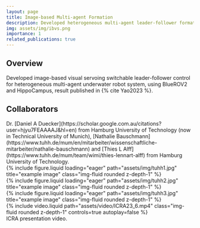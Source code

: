 ```yaml
---
layout: page
title: Image-based Multi-agent Formation
description: Developed heterogeneous multi-agent leader-follower formation with <strong>image-based visual servoing</strong>. Validation conducted on physical <strong>platform</strong>.
img: assets/img/ibvs.png
importance: 1
related_publications: true
---
```



<h2>Overview</h2>
Developed image-based visual servoing switchable leader-follower control for heterogeneous multi-agent underwater robot system, using BlueROV2 and HippoCampus, result published in {% cite Yao2023 %}.

<h2>Collaborators</h2>
Dr. [Daniel A Duecker](https://scholar.google.com.au/citations?user=hjyu7FEAAAAJ&hl=en) from Hamburg University of Technology (now in Technical University of Munich), [Nathalie Bauschmann](https://www.tuhh.de/mum/en/mitarbeiter/wissenschaftliche-mitarbeiter/nathalie-bauschmann) and [Thies L Alff](https://www.tuhh.de/mum/team/wimi/thies-lennart-alff) from Hamburg University of Technology.

<div class="row">
    <div class="col-sm mt-3 mt-md-0">
        {% include figure.liquid loading="eager" path="assets/img/tuhh1.jpg" title="example image" class="img-fluid rounded z-depth-1" %}
    </div>
    <div class="col-sm mt-3 mt-md-0">
        {% include figure.liquid loading="eager" path="assets/img/tuhh2.jpg" title="example image" class="img-fluid rounded z-depth-1" %}
    </div>
    <div class="col-sm mt-3 mt-md-0">
        {% include figure.liquid loading="eager" path="assets/img/tuhh3.jpg" title="example image" class="img-fluid rounded z-depth-1" %}
    </div>
</div>

<div class="row">
    <div class="col-sm mt-3 mt-md-0">
        {% include video.liquid path="assets/video/ICRA23_6.mp4" class="img-fluid rounded z-depth-1" controls=true autoplay=false %}
    </div>
</div>
<div class="caption">
    ICRA presentation video. 
</div>

